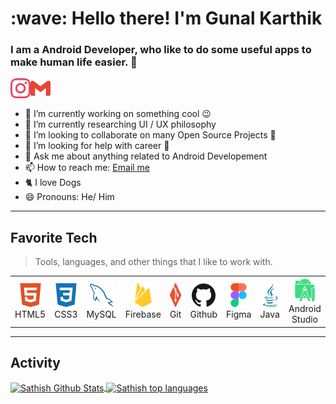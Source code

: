 <h1 align="left" id="macropower-title">:wave: Hello there! I'm Gunal Karthik</h1>
<h3 align="left">I am a Android Developer, who like to do some useful apps to make human life easier. 💚️</h3>

<a href="https://www.instagram.com/gunal_karthikraj/">
  <img align="left" alt="Instagram" width="32px" src="./icons/instagram.svg" />
</a>
<a href="mailto:gunalkarthikraj@gmail.com">
  <img align="left" alt="Gmail" width="32px" src="./icons/gmail.svg" />
</a>

<br />
<br />

- 🔭 I’m currently working on something cool :wink:
- 🌱 I’m currently researching UI / UX philosophy
- 👯 I’m looking to collaborate on many Open Source Projects 💖
- 🤔 I’m looking for help with career 🏢
- 💬 Ask me about anything related to Android Developement
- 📫 How to reach me: [Email me](mailto:gunalkarthikraj@gmail.com)
- 🐈 I love Dogs 
- 😄 Pronouns: He/ Him

<hr />

<h2 align="left">Favorite Tech</h2>

> Tools, languages, and other things that I like to work with.

<table>
  <tr>
    <td align="center" width="96">
      <img src="./icons/html5.svg" width="38" height="38" alt="HTML5" />
      <br>HTML5
    </td>
    <td align="center" width="96">
        <img src="./icons/css3.svg" width="38" height="38" alt="CSS3" />
      <br>CSS3
    </td>
    <td align="center" width="96">
        <img src="./icons/mysql.svg" width="38" height="38" alt="MySQL" />
      <br>MySQL
    </td>
    <td align="center"  width="96">
        <img src="./icons/firebase.svg" width="38" height="38" alt="Firebase" />
      <br>Firebase
    </td>
    <td align="center"  width="96">
        <img src="./icons/git.svg" width="38" height="38" alt="Git" />
      <br>Git
    </td>
<td align="center"  width="96">
        <img src="./icons/github.svg" width="38" height="38" alt="Github" />
      <br>Github
    </td>
    <td align="center" width="96">
        <img src="./icons/figma.svg" width="38" height="38" alt="Figma" />
      <br>Figma
    </td>
 <td align="center" width="96">
        <img src="./icons/java.svg" width="38" height="38" alt="Java" />
      <br>Java
    </td>
 <td align="center" width="96">
        <img src="./icons/androidstudio.svg" width="38" height="38" alt="Android Studio" />
      <br>Android Studio
    </td>
  </tr>
</table>

<hr />

<!-- ![javascript](./icons/git.svg 'git')
![javascript](./icons/github.svg 'github')
![javascript](./icons/npm.svg 'npm')
![javascript](./icons/adobexd.svg 'adobexd') -->

<h2 align="left" id="stats">Activity</h2>

<a href="#stats">
<img align="center" alt="Sathish Github Stats" src="https://github-readme-stats.sathishvm.vercel.app/api?username=GunalKarthikraj&show_icons=true&count_private=true" />
</a>

<a href="#stats">
<img align="center" alt="Sathish top languages" src="https://github-readme-stats.sathishvm.vercel.app/api/top-langs/?username=GunalKarthikraj&layout=compact&langs_count=8" />
</a>
